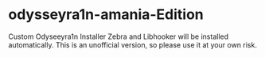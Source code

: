# odysseyra1n-amania-Edition
Custom Odyseeyra1n Installer
Zebra and Libhooker will be installed automatically.
This is an unofficial version, so please use it at your own risk.


